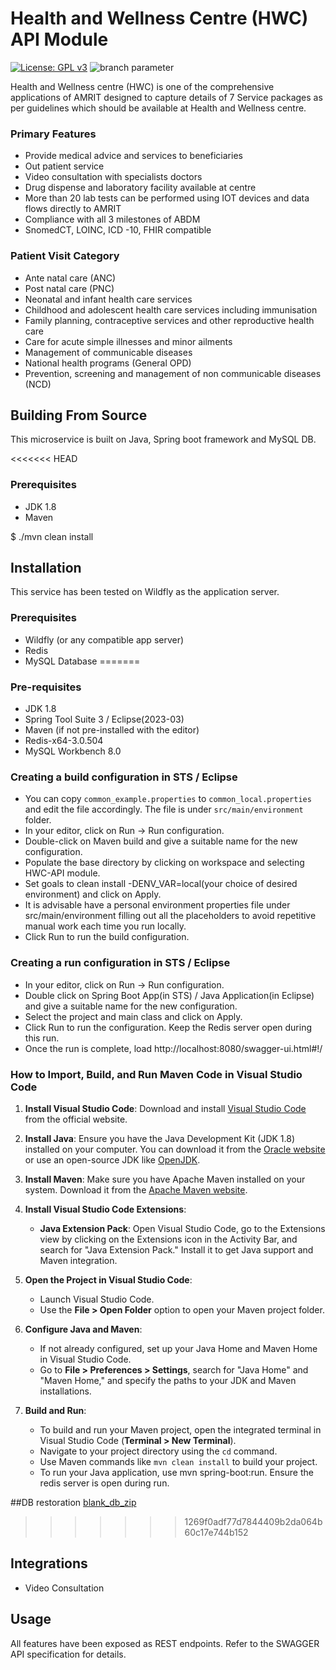 # Health and Wellness Centre (HWC) API Module 
[![License: GPL v3](https://img.shields.io/badge/License-GPLv3-blue.svg)](https://www.gnu.org/licenses/gpl-3.0)  ![branch parameter](https://github.com/PSMRI/HWC-API/actions/workflows/sast-and-package.yml/badge.svg)

Health and Wellness centre (HWC) is one of the comprehensive applications of AMRIT designed to capture details of 7 Service packages as per guidelines which should be available at Health and Wellness centre.

### Primary Features
* Provide medical advice and services to beneficiaries
* Out patient service 
* Video consultation with specialists doctors
* Drug dispense and laboratory facility available at centre
* More than 20 lab tests can be performed using IOT devices and data flows directly to AMRIT
* Compliance with all 3 milestones of ABDM 
* SnomedCT, LOINC, ICD -10, FHIR compatible

### Patient Visit Category
* Ante natal care (ANC)
* Post natal care (PNC)
* Neonatal and infant health care services
* Childhood and adolescent health care services including immunisation
* Family planning, contraceptive services and other reproductive health care
* Care for acute simple illnesses and minor ailments 
* Management of communicable diseases
* National health programs (General OPD)
* Prevention, screening and management of non communicable diseases (NCD)

## Building From Source
This microservice is built on Java, Spring boot framework and MySQL DB.

<<<<<<< HEAD
### Prerequisites 
* JDK 1.8
* Maven 

$ ./mvn clean install

## Installation
This service has been tested on Wildfly as the application server.

### Prerequisites 
* Wildfly (or any compatible app server)
* Redis
* MySQL Database
=======
### Pre-requisites 
* JDK 1.8
* Spring Tool Suite 3 / Eclipse(2023-03)
* Maven (if not pre-installed with the editor)
* Redis-x64-3.0.504
* MySQL Workbench 8.0

### Creating a build configuration in STS / Eclipse

* You can copy `common_example.properties` to `common_local.properties` and edit the file accordingly. The file is under `src/main/environment` folder.
* In your editor, click on Run -> Run configuration.
* Double-click on Maven build and give a suitable name for the new configuration.
* Populate the base directory by clicking on workspace and selecting HWC-API module.
* Set goals to clean install -DENV_VAR=local(your choice of desired environment) and click on Apply. 
* It is advisable have a personal environment properties file under src/main/environment filling out all the placeholders to avoid repetitive manual work each time you run locally.
* Click Run to run the build configuration.

### Creating a run configuration in STS / Eclipse

* In your editor, click on Run -> Run configuration.
* Double click on Spring Boot App(in STS) / Java Application(in Eclipse) and give a suitable name for the new configuration.
* Select the project and main class and click on Apply.
* Click Run to run the configuration. Keep the Redis server open during this run.
* Once the run is complete, load http://localhost:8080/swagger-ui.html#!/

### How to Import, Build, and Run Maven Code in Visual Studio Code

1. **Install Visual Studio Code**: Download and install [Visual Studio Code](https://code.visualstudio.com/) from the official website.

2. **Install Java**: Ensure you have the Java Development Kit (JDK 1.8) installed on your computer. You can download it from the [Oracle website](https://www.oracle.com/java/technologies/javase-downloads.html) or use an open-source JDK like [OpenJDK](https://adoptopenjdk.net/).

3. **Install Maven**: Make sure you have Apache Maven installed on your system. Download it from the [Apache Maven website](https://maven.apache.org/download.cgi).

4. **Install Visual Studio Code Extensions**:
   - **Java Extension Pack**: Open Visual Studio Code, go to the Extensions view by clicking on the Extensions icon in the Activity Bar, and search for "Java Extension Pack." Install it to get Java support and Maven integration.

5. **Open the Project in Visual Studio Code**:
   - Launch Visual Studio Code.
   - Use the **File > Open Folder** option to open your Maven project folder.

6. **Configure Java and Maven**:
   - If not already configured, set up your Java Home and Maven Home in Visual Studio Code.
   - Go to **File > Preferences > Settings**, search for "Java Home" and "Maven Home," and specify the paths to your JDK and Maven installations.

7. **Build and Run**:
   - To build and run your Maven project, open the integrated terminal in Visual Studio Code (**Terminal > New Terminal**).
   - Navigate to your project directory using the `cd` command.
   - Use Maven commands like `mvn clean install` to build your project.
   - To run your Java application, use mvn spring-boot:run. Ensure the redis server is open during run.
   
##DB restoration
[blank_db_zip](https://psmri.github.io/PSMRI/developer-guides/technical-overview/#db-restoration)   
>>>>>>> 1269f0adf77d7844409b2da064b60c17e744b152

## Integrations
* Video Consultation

## Usage
All features have been exposed as REST endpoints. Refer to the SWAGGER API specification for details.

